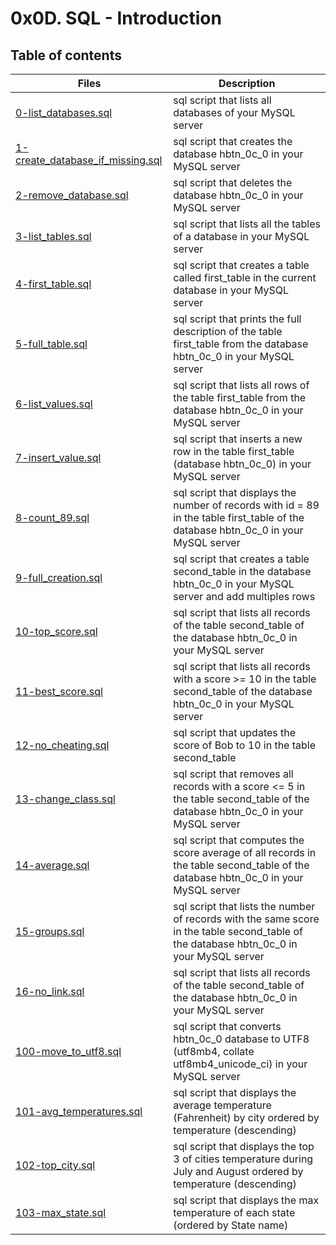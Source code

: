 # 0x0D. SQL - Introduction

## Table of contents
Files | Description
----- | -----------
[0-list_databases.sql](./0-list_databases.sql) | sql script that lists all databases of your MySQL server
[1-create_database_if_missing.sql](./1-create_database_if_missing.sql) | sql script that creates the database hbtn_0c_0 in your MySQL server
[2-remove_database.sql](./2-remove_database.sql) | sql script that deletes the database hbtn_0c_0 in your MySQL server
[3-list_tables.sql](./3-list_tables.sql) | sql script that lists all the tables of a database in your MySQL server
[4-first_table.sql](./4-first_table.sql) | sql script that creates a table called first_table in the current database in your MySQL server
[5-full_table.sql](./5-full_table.sql) | sql script that prints the full description of the table first_table from the database hbtn_0c_0 in your MySQL server
[6-list_values.sql](./6-list_values.sql) | sql script that lists all rows of the table first_table from the database hbtn_0c_0 in your MySQL server
[7-insert_value.sql](./7-insert_value.sql) | sql script that inserts a new row in the table first_table (database hbtn_0c_0) in your MySQL server
[8-count_89.sql](./8-count_89.sql) | sql script that displays the number of records with id = 89 in the table first_table of the database hbtn_0c_0 in your MySQL server
[9-full_creation.sql](./9-full_creation.sql) | sql script that creates a table second_table in the database hbtn_0c_0 in your MySQL server and add multiples rows
[10-top_score.sql](./10-top_score.sql) | sql script that lists all records of the table second_table of the database hbtn_0c_0 in your MySQL server
[11-best_score.sql](./11-best_score.sql) | sql script that lists all records with a score >= 10 in the table second_table of the database hbtn_0c_0 in your MySQL server
[12-no_cheating.sql](./12-no_cheating.sql) | sql script that updates the score of Bob to 10 in the table second_table
[13-change_class.sql](./13-change_class.sql) | sql script that removes all records with a score <= 5 in the table second_table of the database hbtn_0c_0 in your MySQL server
[14-average.sql](./14-average.sql) | sql script that computes the score average of all records in the table second_table of the database hbtn_0c_0 in your MySQL server
[15-groups.sql](./15-groups.sql) | sql script that lists the number of records with the same score in the table second_table of the database hbtn_0c_0 in your MySQL server
[16-no_link.sql](./16-no_link.sql) | sql script that lists all records of the table second_table of the database hbtn_0c_0 in your MySQL server
[100-move_to_utf8.sql](./100-move_to_utf8.sql) | sql script that converts hbtn_0c_0 database to UTF8 (utf8mb4, collate utf8mb4_unicode_ci) in your MySQL server
[101-avg_temperatures.sql](./101-avg_temperatures.sql) | sql script that displays the average temperature (Fahrenheit) by city ordered by temperature (descending)
[102-top_city.sql](./102-top_city.sql) | sql script that displays the top 3 of cities temperature during July and August ordered by temperature (descending)
[103-max_state.sql](./103-max_state.sql) | sql script that displays the max temperature of each state (ordered by State name)